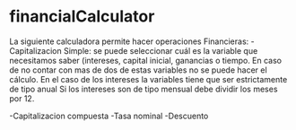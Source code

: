 # financialCalculator

La siguiente calculadora permite hacer operaciones Financieras:
-Capitalizacion Simple: se puede seleccionar cuál es la variable que necesitamos saber (intereses, capital inicial, ganancias o tiempo. 
En caso de no contar con mas de dos de estas variables no se puede hacer el cálculo.
En el caso de los intereses la variables tiene que ser estrictamente de tipo anual
Si los intereses son de tipo mensual debe dividir los meses por 12.

-Capitalizacion compuesta
-Tasa nominal
-Descuento





